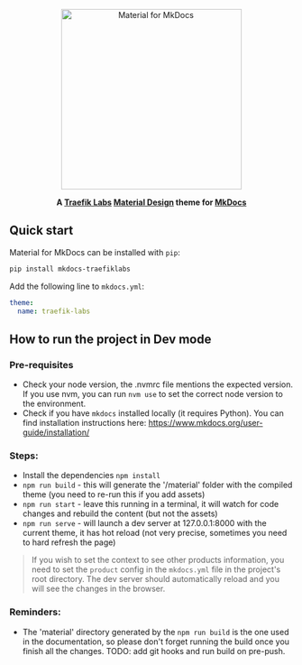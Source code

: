 <p align="center">
  <a href="https://squidfunk.github.io/mkdocs-material/">
    <img src="https://raw.githubusercontent.com/squidfunk/mkdocs-material/master/.github/assets/logo.png" width="320" alt="Material for MkDocs">
  </a>
</p>

<p align="center">
  <strong>
    A 
    <a href="https://traefik.io/">Traefik Labs</a> 
    <a href="https://material.io/">Material Design</a> 
    theme for 
    <a href="https://www.mkdocs.org/">MkDocs</a>
  </strong>
</p>

## Quick start

Material for MkDocs can be installed with `pip`:

```sh
pip install mkdocs-traefiklabs
```

Add the following line to `mkdocs.yml`:

```yaml
theme:
  name: traefik-labs
```

## How to run the project in Dev mode

### Pre-requisites

- Check your node version, the .nvmrc file mentions the expected version.
  If you use nvm, you can run `nvm use` to set the correct node version to the environment.
- Check if you have `mkdocs` installed locally (it requires Python).
  You can find installation instructions here: https://www.mkdocs.org/user-guide/installation/

### Steps:

- Install the dependencies `npm install`
- `npm run build` - this will generate the '/material' folder with the compiled theme (you need to re-run this if you add assets)
- `npm run start` - leave this running in a terminal, it will watch for code changes and rebuild the content (but not the assets)
- `npm run serve` - will launch a dev server at 127.0.0.1:8000 with the current theme, it has hot reload (not very precise, sometimes you need to hard refresh the page)

> If you wish to set the context to see other products information, you need to set the `product` config in the `mkdocs.yml` file in the project's root directory. The dev server should automatically reload and you will see the changes in the browser.

### Reminders:

- The 'material' directory generated by the `npm run build` is the one used in the documentation, so please don't forget running the build once you finish all the changes.
  TODO: add git hooks and run build on pre-push.
